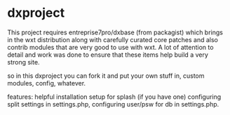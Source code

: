 # dxproject

This project requires entreprise7pro/dxbase (from packagist) which brings in the wxt distribution along with carefully curated core patches and also contrib modules that are very good to use with wxt.
A lot of attention to detail and work was done to ensure that these items help build a very strong site.

so in this dxproject you can fork it and put your own stuff in, custom modules, config, whatever.

features: helpful installation setup for splash (if you have one) 
          configuring split settings in settings.php, configuring user/psw for db in settings.php.
          

